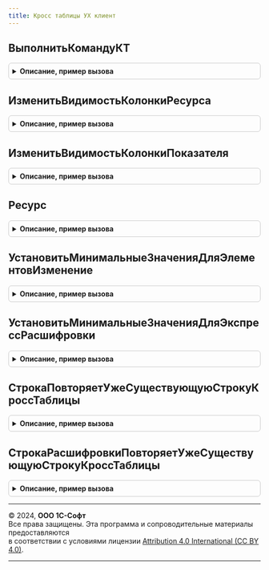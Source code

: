 ```yaml
---
title: Кросс таблицы УХ клиент
---
```



## ВыполнитьКомандуКТ
<details style="margin: 1em 0; padding: 0.5em; border: 1px solid #ccc; border-radius: 6px;">

<summary style="font-weight: bold; cursor: pointer;">Описание, пример вызова</summary>

```bsl

Процедура ВыполнитьКомандуКТ(Команда, Форма) экспорт Экспорт
```

Пример вызова
```bsl
КроссТаблицыУХКлиент.ВыполнитьКомандуКТ(Команда, Форма) экспорт);
```
</details>

## ИзменитьВидимостьКолонкиРесурса
<details style="margin: 1em 0; padding: 0.5em; border: 1px solid #ccc; border-radius: 6px;">

<summary style="font-weight: bold; cursor: pointer;">Описание, пример вызова</summary>

```bsl

Процедура ИзменитьВидимостьКолонкиРесурса(Форма, ОписаниеКТ, ОписаниеРесурса) экспорт Экспорт
```

Пример вызова
```bsl
КроссТаблицыУХКлиент.ИзменитьВидимостьКолонкиРесурса(Форма, ОписаниеКТ, ОписаниеРесурса) экспорт);
```
</details>

## ИзменитьВидимостьКолонкиПоказателя
<details style="margin: 1em 0; padding: 0.5em; border: 1px solid #ccc; border-radius: 6px;">

<summary style="font-weight: bold; cursor: pointer;">Описание, пример вызова</summary>

```bsl

Процедура ИзменитьВидимостьКолонкиПоказателя(Форма, ОписаниеКТ, ОписаниеПоказателя) экспорт Экспорт
```

Пример вызова
```bsl
КроссТаблицыУХКлиент.ИзменитьВидимостьКолонкиПоказателя(Форма, ОписаниеКТ, ОписаниеПоказателя) экспорт);
```
</details>

## Ресурс
<details style="margin: 1em 0; padding: 0.5em; border: 1px solid #ccc; border-radius: 6px;">

<summary style="font-weight: bold; cursor: pointer;">Описание, пример вызова</summary>

```bsl

Функция Ресурс(СтрокаКТ, ПериодКТ, ПрефиксРесурса) экспорт Экспорт
```

Пример вызова
```bsl
Результат = КроссТаблицыУХКлиент.Ресурс(СтрокаКТ, ПериодКТ, ПрефиксРесурса) экспорт);
```
</details>

## УстановитьМинимальныеЗначенияДляЭлементовИзменение
<details style="margin: 1em 0; padding: 0.5em; border: 1px solid #ccc; border-radius: 6px;">

<summary style="font-weight: bold; cursor: pointer;">Описание, пример вызова</summary>

```bsl

// Процедура устанавливает минимальные значения для колонок ресурсов Изменение, равное Исходному значению
Процедура УстановитьМинимальныеЗначенияДляЭлементовИзменение(ОписаниеКТ, Форма, ЭлементТаблицы) экспорт Экспорт
```

Пример вызова
```bsl
КроссТаблицыУХКлиент.УстановитьМинимальныеЗначенияДляЭлементовИзменение(ОписаниеКТ, Форма, ЭлементТаблицы) экспорт);
```
</details>

## УстановитьМинимальныеЗначенияДляЭкспрессРасшифровки
<details style="margin: 1em 0; padding: 0.5em; border: 1px solid #ccc; border-radius: 6px;">

<summary style="font-weight: bold; cursor: pointer;">Описание, пример вызова</summary>

```bsl

Процедура УстановитьМинимальныеЗначенияДляЭкспрессРасшифровки(ОписаниеКТ, Форма, Элемент) экспорт Экспорт
```

Пример вызова
```bsl
КроссТаблицыУХКлиент.УстановитьМинимальныеЗначенияДляЭкспрессРасшифровки(ОписаниеКТ, Форма, Элемент) экспорт);
```
</details>

## СтрокаПовторяетУжеСуществующуюСтрокуКроссТаблицы
<details style="margin: 1em 0; padding: 0.5em; border: 1px solid #ccc; border-radius: 6px;">

<summary style="font-weight: bold; cursor: pointer;">Описание, пример вызова</summary>

```bsl

Функция СтрокаПовторяетУжеСуществующуюСтрокуКроссТаблицы(ОписаниеКТ, Форма, ИдентификаторСтроки) экспорт Экспорт
```

Пример вызова
```bsl
Результат = КроссТаблицыУХКлиент.СтрокаПовторяетУжеСуществующуюСтрокуКроссТаблицы(ОписаниеКТ, Форма, ИдентификаторСтроки) экспорт);
```
</details>

## СтрокаРасшифровкиПовторяетУжеСуществующуюСтрокуКроссТаблицы
<details style="margin: 1em 0; padding: 0.5em; border: 1px solid #ccc; border-radius: 6px;">

<summary style="font-weight: bold; cursor: pointer;">Описание, пример вызова</summary>

```bsl

Функция СтрокаРасшифровкиПовторяетУжеСуществующуюСтрокуКроссТаблицы(ОписаниеКТ, Форма, ИдентификаторСтроки) экспорт Экспорт
```

Пример вызова
```bsl
Результат = КроссТаблицыУХКлиент.СтрокаРасшифровкиПовторяетУжеСуществующуюСтрокуКроссТаблицы(ОписаниеКТ, Форма, ИдентификаторСтроки) экспорт);
```
</details>

---

© 2024, **ООО 1С-Софт**  
Все права защищены. Эта программа и сопроводительные материалы предоставляются  
в соответствии с условиями лицензии [Attribution 4.0 International (CC BY 4.0)](https://creativecommons.org/licenses/by/4.0/legalcode).

---
